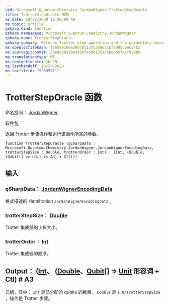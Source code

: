 ```yaml
---
uid: Microsoft.Quantum.Chemistry.JordanWigner.TrotterStepOracle
title: TrotterStepOracle 函数
ms.date: 10/26/2020 12:00:00 AM
ms.topic: article
qsharp.kind: function
qsharp.namespace: Microsoft.Quantum.Chemistry.JordanWigner
qsharp.name: TrotterStepOracle
qsharp.summary: Returns Trotter step operation and the parameters necessary to run it.
ms.openlocfilehash: f7659616ea39d781137c26965cbf2005c5e634b2
ms.sourcegitcommit: 29e0d88a30e4166fa580132124b0eb57e1f0e986
ms.translationtype: MT
ms.contentlocale: zh-CN
ms.lasthandoff: 10/27/2020
ms.locfileid: "92695711"
---
```

# <a name="trottersteporacle-function"></a>TrotterStepOracle 函数

命名空间： [JordanWigner](xref:Microsoft.Quantum.Chemistry.JordanWigner)

软件包 [](https://nuget.org/packages/)


返回 Trotter 步骤操作和运行该操作所需的参数。

```qsharp
function TrotterStepOracle (qSharpData : Microsoft.Quantum.Chemistry.JordanWigner.JordanWignerEncodingData, trotterStepSize : Double, trotterOrder : Int) : (Int, (Double, (Qubit[] => Unit is Adj + Ctl)))
```


## <a name="input"></a>输入

### <a name="qsharpdata--jordanwignerencodingdata"></a>qSharpData： [JordanWignerEncodingData](xref:Microsoft.Quantum.Chemistry.JordanWigner.JordanWignerEncodingData)

格式描述的 Hamiltonian `JordanWignerEncodingData` 。


### <a name="trotterstepsize--double"></a>trotterStepSize： [Double](xref:microsoft.quantum.lang-ref.double)

Trotter 集成器的步长大小。


### <a name="trotterorder--int"></a>trotterOrder： [Int](xref:microsoft.quantum.lang-ref.int)

Trotter 集成器的顺序。



## <a name="output--intdoublequbit--unit-adj--ctl"></a>Output： ([Int](xref:microsoft.quantum.lang-ref.int)、 ([Double](xref:microsoft.quantum.lang-ref.double)、[Qubit](xref:microsoft.quantum.lang-ref.qubit)[] => [Unit](xref:microsoft.quantum.lang-ref.unit) 形容词 + Ctl) # A3

元组，其中： `Int` 是已分配的 qubits 的数目， `Double` 是 `1.0/trotterStepSize` ，操作是 Trotter 步骤。